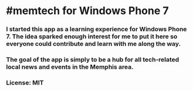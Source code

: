 # #memtech for Windows Phone 7

### I started this app as a learning experience for Windows Phone 7.  The idea sparked enough interest for me to put it here so everyone could contribute and learn with me along the way.

### The goal of the app is simply to be a hub for all tech-related local news and events in the Memphis area.

### License: MIT